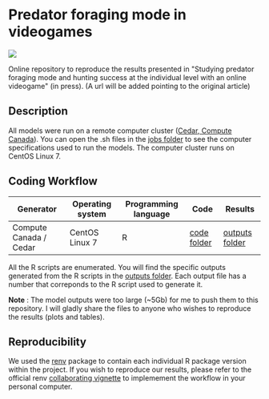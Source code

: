 # Predator foraging mode in videogames

![](https://img.shields.io/badge/license-CC%20BY--NC%204.0-green?style=for-the-badge)

Online repository to reproduce the results presented in "Studying predator foraging mode and hunting success at the individual level with an online videogame" (in press). (A url will be added pointing to the original article)

## Description

All models were run on a remote computer cluster ([Cedar, Compute Canada](https://docs.computecanada.ca/wiki/Cedar)). You can open the .sh files in the [jobs folder](./jobs) to see the computer specifications used to run the models. The computer cluster runs on CentOS Linux 7.

## Coding Workflow

| Generator | Operating system | Programming language | Code | Results |
| --------- | ---------------- | -------------------- | ---- | ------------ |
| Compute Canada / Cedar | CentOS Linux 7 | R | [code folder](./code) | [outputs folder](./outputs) |

All the R scripts are enumerated. You will find the specific outputs generated from the R scripts in the [outputs folder](./outputs). Each output file has a number that correponds to the R script used to generate it.

**Note** : The model outputs were too large (~5Gb) for me to push them to this repository. I will gladly share the files to anyone who wishes to reproduce the results (plots and tables).

## Reproducibility

We used the [renv](https://rstudio.github.io/renv/index.html) package to contain each individual R package version within the project. If you wish to reproduce our results, please refer to the official renv [collaborating vignette](https://rstudio.github.io/renv/articles/collaborating.html) to implemement the workflow in your personal computer.
